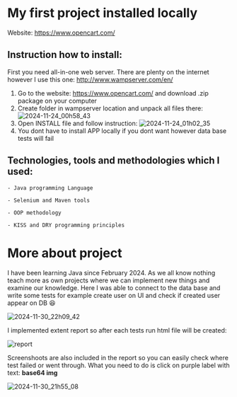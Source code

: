 # My first project installed locally
Website: https://www.opencart.com/


## Instruction how to install:
First you need all-in-one web server. There are plenty on the internet however I use this one: http://www.wampserver.com/en/
1. Go to the website: https://www.opencart.com/ and download .zip package on your computer
2. Create folder in wampserver location and unpack all files there:
   ![2024-11-24_00h58_43](https://github.com/user-attachments/assets/c0f12212-401c-4460-814c-d7945bfded64)
3. Open INSTALL file and follow instruction:
   ![2024-11-24_01h02_35](https://github.com/user-attachments/assets/26730d21-1bbc-468f-b18b-a590deb060b1)
4. You dont have to install APP locally if you dont want however data base tests will fail

## Technologies, tools and methodologies which I used:
`- Java programming Language`

`- Selenium and Maven tools`

`- OOP methodology`

`- KISS and DRY programming principles` 


# More about project
I have been learning Java since February 2024. As we all know nothing teach more as own projects where we can implement new things and examine our knowledge.
Here I was able to connect to the data base and write some tests for example create user on UI and check if created user appear on DB :satisfied:

![2024-11-30_22h09_42](https://github.com/user-attachments/assets/59019abe-437b-472e-91b2-5a6b5ae2228f)


I implemented extent report so after each tests run html file will be created:

![report](https://github.com/user-attachments/assets/c127c670-b59b-4569-afdf-156b9589c69d)

Screenshoots are also included in the report so you can easily check where test failed or went through. What you need to do is click on purple label with text: **base64 img**

![2024-11-30_21h55_08](https://github.com/user-attachments/assets/fb58e180-544e-49e4-80ec-9405c28a64a7)










